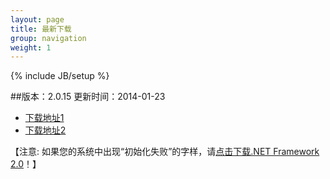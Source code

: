 ```yaml
---
layout: page
title: 最新下载
group: navigation
weight: 1
---
```


{% include JB/setup %}

##版本：2.0.15 更新时间：2014-01-23

  - <a href="http://pan.baidu.com/s/1kT0VFRh" target="_blank">下载地址1</a>
  - <a href="http://yunpan.cn/QzDpHtGsUrcIg" target="_blank">下载地址2</a>
  
【注意: 如果您的系统中出现“初始化失败”的字样，请<a href="http://download.microsoft.com/download/c/6/e/c6e88215-0178-4c6c-b5f3-158ff77b1f38/NetFx20SP2_x86.exe" target="_blank">点击下载.NET Framework 2.0</a>！】
